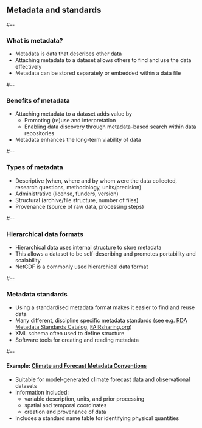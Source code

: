 <!-- .slide: id="metadata" -->
## Metadata and standards

#--

### What is metadata?

<ul>
  <li class="fragment fade-in">
    Metadata is data that describes other data</li>
  <li class="fragment fade-in">
    Attaching metadata to a dataset allows others to find and use the data effectively
  </li>
  <li class="fragment fade-in">
    Metadata can be stored separately or embedded within a data file
</ul>

#--

### Benefits of metadata

<ul>
  <li class="fragment fade-in">
    Attaching metadata to a dataset adds value by
    <ul>
      <li class="fragment fade-in">
        Promoting (re)use and interpretation
      </li>
      <li class="fragment fade-in">
        Enabling data discovery through metadata-based search within data repositories
      </li>
    </ul>
  </li>
  <li class="fragment fade-in">
    Metadata enhances the long-term viability of data
  </li>
</ul>

#--

### Types of metadata

<ul>
  <li class="fragment fade-in">
    Descriptive (when, where and by whom were the data collected, research questions, methodology, units/precision)</li>
    <li class="fragment fade-in">
      Administrative (license, funders, version)</li>
  <li class="fragment fade-in">
    Structural (archive/file structure, number of files)</li>
  <li class="fragment fade-in">
    Provenance (source of raw data, processing steps)
  </li>
</ul>

<!-- #-- -->

<!-- ### Using metadata to describe research data -->

<!-- <ul> -->
<!--   <li class="fragment fade-in">Data comes in many different shapes and sizes -->
<!--     <ul> -->
<!--       <li>Flat vs structured/hierarchical</li> -->
<!--       <li>Proprietary vs open formats</li> -->
<!--     </ul> -->
<!--   </li> -->
<!--   <li class="fragment fade-in">Consider accessibility/portability -->
<!--     <ul> -->
<!--       <li>Will you need to use particular software to access your data?</li> -->
<!--     </ul> -->
<!--   </li> -->
<!-- </ul> -->

#--

### Hierarchical data formats

<ul>
  <li class="fragment fade-in">
    Hierarchical data uses internal structure to store metadata
  </li>
  <li class="fragment fade-in">
    This allows a dataset to be self-describing and promotes portability and scalability
  </li>
  <li class="fragment fade-in">
    NetCDF is a commonly used hierarchical data format
  </li>
</ul>

<!-- <p class="footnote"><a href="https://www.unidata.ucar.edu/software/netcdf/index.html">https://www.unidata.ucar.edu/software/netcdf/index.html</a></p> -->

#--

### Metadata standards

<ul>
  <li class="fragment fade-in">
    Using a standardised metadata format makes it easier to find and reuse data
  </li>
  <li class="fragment fade-in">Many different, discipline specific metadata standards (see e.g. <a href="https://rdamsc.bath.ac.uk/">RDA Metadata Standards Catalog</a>, <a href="https://fairsharing.org/standards/">FAIRsharing.org</a>)</li>
  <li class="fragment fade-in">XML schema often used to define structure</li>
  <li class="fragment fade-in">Software tools for creating and reading metadata</li>
</ul>


#--

#### Example: [Climate and Forecast Metadata Conventions](http://cfconventions.org/)

<ul>
  <li class="fragment fade-in">
    Suitable for model-generated climate forecast data and observational datasets</li>
  <li class="fragment fade-in">
    Information included:
    <ul>
      <li class="fragment fade-in">
        variable description, units, and prior processing
      </li>
      <li class="fragment fade-in">
        spatial and temporal coordinates
      </li>
      <li class="fragment fade-in">
        creation and provenance of data
      </li>
    </ul>
  </li>
  <li class="fragment fade-in">Includes a standard name table for identifying physical quantities</li>
</ul>
